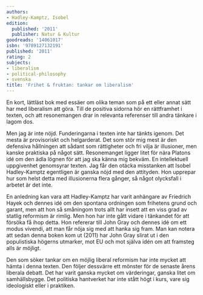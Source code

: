 ```yaml
---
authors:
- Hadley-Kamptz, Isobel
edition:
  published: '2011'
  publisher: Natur & Kultur
goodreads: '14061017'
isbn: '9789127132191'
published: '2011'
rating: 2
subjects:
- liberalism
- political-philosophy
- svenska
title: 'Frihet & fruktan: tankar om liberalism'
---
```

En kort, lättläst bok med essäer om olika teman som på ett eller annat sätt har med liberalism att göra. Till de positiva sidorna hör en rättframhet i texten, och att resonemangen drar in relevanta referenser till andra tänkare i lagom dos.

Men jag är inte nöjd. Funderingarna i texten inte har tänkts igenom. Det mesta är provisoriskt och helgarderat. Det som stör mig mest är den defensiva hållningen att sådant som rättigheter och fri vilja är illusioner, men kanske praktiska på något sätt. Resonemanget ligger litet för nära Platons idé om den ädla lögnen för att jag ska känna mig bekväm. En intellektuell uppgivenhet genomsyrar texten. Jag får den otäcka misstanken att Isobel Hadley-Kamptz egentligen är ganska nöjd med den attityden. Hon upprepar hur som helst detta med illusionerna flera gånger, så något olycksfall i arbetet är det inte.

En anledning kan vara att Hadley-Kamptz har varit anhängare av Friedrich Hayek och dennes idé om den spontana ordningen som frihetens grund och garant, men att hon så småningom trots allt har insett att en viss grad av statlig reformism är rimlig. Men hon har inte gått vidare i tänkandet för att försöka få ihop detta. Hon refererar till John Gray och dennes idé om ett modus vivendi, att man får nöja sig med att hanka sig fram. Man kan notera att sedan denna boken kom ut (2011) har John Gray slirat ut i den populistiska högerns utmarker, mot EU och mot själva idén om att framsteg alls är möjligt.

Den som söker tankar om en möjlig liberal reformism har inte mycket att hämta i denna texten. Den följer dessvärre ett mönster för de senaste årens liberala debatt. Det har varit ganska mycket om värderingar, ganska litet om samhällsbygge. Det politiska hantverket har inte stått högt i kurs, vare sig ideologiskt eller i praktiken.
